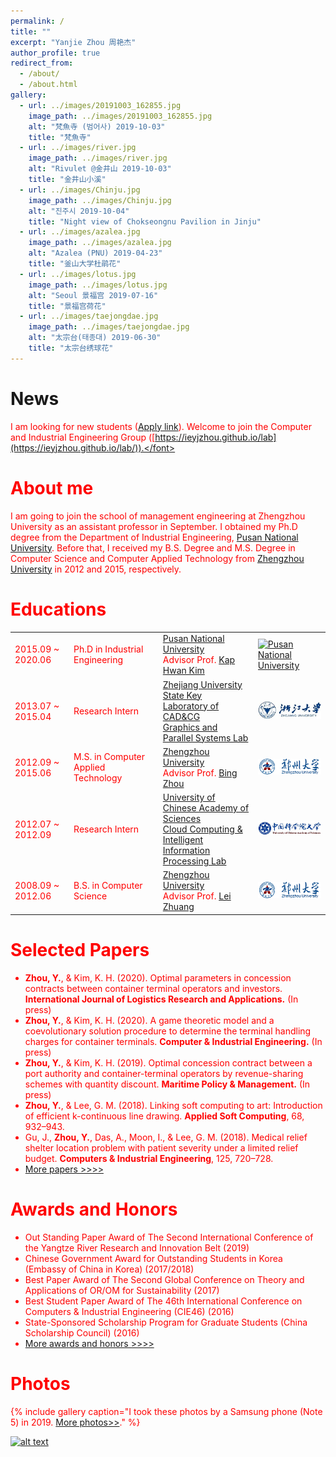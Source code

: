 ```yaml
---
permalink: /
title: ""
excerpt: "Yanjie Zhou 周艳杰"
author_profile: true
redirect_from: 
  - /about/
  - /about.html
gallery:
  - url: ../images/20191003_162855.jpg
    image_path: ../images/20191003_162855.jpg
    alt: "梵魚寺 (범어사) 2019-10-03"
    title: "梵魚寺"
  - url: ../images/river.jpg
    image_path: ../images/river.jpg
    alt: "Rivulet @金井山 2019-10-03"
    title: "金井山小溪"    
  - url: ../images/Chinju.jpg
    image_path: ../images/Chinju.jpg
    alt: "진주시 2019-10-04"
    title: "Night view of Chokseongnu Pavilion in Jinju"
  - url: ../images/azalea.jpg
    image_path: ../images/azalea.jpg
    alt: "Azalea (PNU) 2019-04-23"
    title: "釜山大学杜鹃花"
  - url: ../images/lotus.jpg
    image_path: ../images/lotus.jpg
    alt: "Seoul 景福宫 2019-07-16"
    title: "景福宫荷花"
  - url: ../images/taejongdae.jpg
    image_path: ../images/taejongdae.jpg
    alt: "太宗台(태종대) 2019-06-30"
    title: "太宗台绣球花"
---
```

News
======

<font color="red">I am looking for new students ([Apply link](https://ieyjzhou.github.io/lab/Openpositions.html)). 
Welcome to join the Computer and Industrial Engineering Group ([https://ieyjzhou.github.io/lab](https://ieyjzhou.github.io/lab/)).</font>     


About me
======
I am going to join the school of management engineering at Zhengzhou University as an assistant professor in September. I obtained my Ph.D degree from  the Department of Industrial Engineering, [Pusan National University](http://www.pusan.ac.kr). Before that, I received my B.S. Degree and M.S. Degree in Computer Science and Computer Applied Technology from [Zhengzhou University](http://www.zzu.edu.cn) in 2012 and 2015,  respectively.

Educations
======
  
<table   style="border-collapse: collapse; border: none;">  
  <tr style="border-collapse: collapse; border: none;">    
    <td style="border-collapse: collapse; border: none;">2015.09 ~ 2020.06</td>    
    <td style="border-collapse: collapse; border: none;">Ph.D in Industrial Engineering</td>    
    <td style="border-collapse: collapse; border: none;"><a href="http://www.pusan.ac.kr/">Pusan National University</a><br>Advisor Prof. <a href="https://scholar.google.com/citations?user=MRFdiCQAAAAJ&hl=en">Kap Hwan Kim</a> </td>  
    <td style="border-collapse: collapse; border: none;"><a href="http://www.pusan.ac.kr/"> <img src="http://www.pusan.ac.kr/_contents/kor/_Img/Layout/logo.png" alt="Pusan National University"></a> </td>  
  </tr>  
   <tr style="border-collapse: collapse; border: none;">    
    <td style="border-collapse: collapse; border: none;">2013.07 ~ 2015.04 </td>    
    <td style="border-collapse: collapse; border: none;">Research Intern </td>    
    <td style="border-collapse: collapse; border: none;"><a href="http://www.zju.edu.cn/">Zhejiang University</a><br>  <a href="http://www.cad.zju.edu.cn/">State Key Laboratory of CAD&CG</a> 
   <br>  <a href="http://www.gaps-zju.org/">Graphics and Parallel Systems Lab</a> </td>  
    <td style="border-collapse: collapse; border: none;"><a href="http://www.zju.edu.cn/"> <img src="../images/zjulogo.jpg" alt="Zhejiang University"></a> </td>  
  </tr>  
 <tr style="border-collapse: collapse; border: none;">    
    <td style="border-collapse: collapse; border: none;">2012.09 ~ 2015.06 </td>    
    <td style="border-collapse: collapse; border: none;">M.S. in Computer Applied Technology</td>    
    <td style="border-collapse: collapse; border: none;"><a href="http://www.zzu.edu.cn/">Zhengzhou University</a><br>Advisor Prof. <a href="http://xg.zzu.edu.cn/bdsd/1502183295270.jhtml">Bing Zhou</a> </td>  
    <td style="border-collapse: collapse; border: none;"><a href="http://www.zzu.edu.cn/"> <img src="../images/zzulogo.png" alt="Zhengzhou University"></a> </td>  
  </tr> 
    
   <tr style="border-collapse: collapse; border: none;">    
    <td style="border-collapse: collapse; border: none;">2012.07 ~ 2012.09 </td>    
    <td style="border-collapse: collapse; border: none;">Research Intern </td>    
    <td style="border-collapse: collapse; border: none;"><a href="https://www.ucas.ac.cn/">University of Chinese Academy of Sciences</a><br>  <a href="http://feds.ac.cn/">Cloud Computing & <br>Intelligent Information Processing Lab</a> 
  </td>  
    <td style="border-collapse: collapse; border: none;"><a href="https://www.ucas.ac.cn/"> <img src="../images/UCAS_Logo.png" alt="University of Chinese Academy of Sciences"></a> </td>  
  </tr>  
 <tr style="border-collapse: collapse; border: none;">    
    <td style="border-collapse: collapse; border: none;">2008.09 ~ 2012.06 </td>    
    <td style="border-collapse: collapse; border: none;">B.S. in Computer Science </td>    
    <td style="border-collapse: collapse; border: none;"><a href="http://www.zzu.edu.cn/">Zhengzhou University</a><br>Advisor Prof. <a href="http://xg.zzu.edu.cn/bdsd/1502181273959.jhtml">Lei Zhuang</a> </td>  
    <td style="border-collapse: collapse; border: none;"><a href="http://www.zzu.edu.cn/"> <img src="../images/zzulogo.png" alt="Zhengzhou University"></a> </td>  
  </tr> 
  </table>

 
Selected Papers
======
  * **Zhou, Y.**, & Kim, K. H. (2020). Optimal parameters in concession contracts between container terminal operators and investors. **International Journal of Logistics Research and Applications.** (In press)
  * **Zhou, Y.**, & Kim, K. H. (2020). A game theoretic model and a coevolutionary solution procedure to determine the terminal handling charges for container terminals. **Computer & Industrial Engineering.** (In press)
  * **Zhou, Y.**, & Kim, K. H. (2019). Optimal concession contract between a port authority and container-terminal operators by revenue-sharing schemes with quantity discount. **Maritime Policy & Management.** (In press)
  * **Zhou, Y.**, & Lee, G. M. (2018). Linking soft computing to art: Introduction of efficient k-continuous line drawing. **Applied Soft Computing**, 68, 932–943.
  * Gu, J., **Zhou, Y.**, Das, A., Moon, I., & Lee, G. M. (2018). Medical relief shelter location problem with patient severity under a limited relief budget. **Computers & Industrial Engineering**, 125, 720–728.
 * [More papers >>>>](https://ieyjzhou.github.io/publications/)
 
 
Awards and Honors
======
   * Out Standing Paper Award of The Second International Conference of the Yangtze River Research and Innovation Belt (2019)  
   * Chinese Government Award for Outstanding Students in Korea (Embassy of China in Korea) (2017/2018)
   * Best Paper Award of The Second Global Conference on Theory and Applications of OR/OM for Sustainability (2017)
   * Best Student Paper Award of The 46th International Conference on Computers & Industrial Engineering (CIE46) (2016)
   * State-Sponsored Scholarship Program for Graduate Students (China Scholarship Council) (2016) 
   * [More awards and honors >>>>](https://ieyjzhou.github.io/YanjieZhou/AwardsandHonors.html)
   
Photos
======  
{% include gallery caption="I took these photos by a Samsung phone (Note 5) in 2019. [More photos>>](https://ieyjzhou.github.io/portfolio/)." %}
 
 
<a href="http://info.flagcounter.com/opgi"> ![alt text](http://s09.flagcounter.com/count2/opgi/bg_FFFFFF/txt_000000/border_CCCCCC/columns_8/maxflags_24/viewers_1/labels_1/pageviews_1/flags_1/percent_1/)</a>
 
